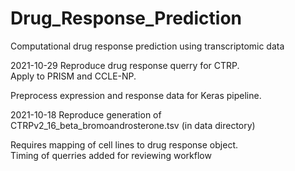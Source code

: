 # Drug_Response_Prediction
Computational drug response prediction using transcriptomic data

2021-10-29
Reproduce drug response querry for CTRP.  
Apply to PRISM and CCLE-NP.  

Preprocess expression and response data for Keras pipeline.  

2021-10-18
Reproduce generation of CTRPv2_16_beta_bromoandrosterone.tsv
  (in data directory)
  
Requires mapping of cell lines to drug response object.  
Timing of querries added for reviewing workflow
